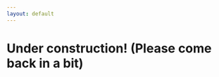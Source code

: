 ```yaml
---
layout: default
---
```


<div class="lead pretty-links">
  <h1><b>Under construction! (Please come back in a bit)</b></h1>
  
<!--   Personal blog of [Joe Watson](about/), covering robotics research, paper notes and creative projects.

  Thoughts and opinions are my own. -->
</div>

